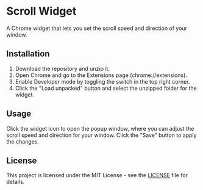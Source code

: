 # Scroll Widget

A Chrome widget that lets you set the scroll speed and direction of your window.

## Installation

1. Download the repository and unzip it.
2. Open Chrome and go to the Extensions page (chrome://extensions).
3. Enable Developer mode by toggling the switch in the top right corner.
4. Click the "Load unpacked" button and select the unzipped folder for the widget.

## Usage

Click the widget icon to open the popup window, where you can adjust the scroll speed and direction for your window. Click the "Save" button to apply the changes.

## License

This project is licensed under the MIT License - see the [LICENSE](LICENSE) file for details.
